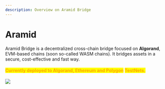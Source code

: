 ```yaml
---
description: Overview on Aramid Bridge
---
```


# Aramid 

Aramid Bridge is a decentralized cross-chain bridge focused on **Algorand**, EVM-based chains (soon so-called WASM chains). It bridges assets in a secure, cost-effective and fast way.

#### <mark style="color:orange;">**Currently deployed to Algorand, Ethereum and Polygon**</mark> <mark style="color:orange;"></mark><mark style="color:orange;">TestNets</mark><mark style="color:orange;">**.**</mark>

![](https://images.unsplash.com/photo-1642313941064-beb140f6054f?crop=entropy\&cs=srgb\&fm=jpg\&ixid=MnwxOTcwMjR8MHwxfHJhbmRvbXx8fHx8fHx8fDE2NDMzMTAyNzQ\&ixlib=rb-1.2.1\&q=85)
